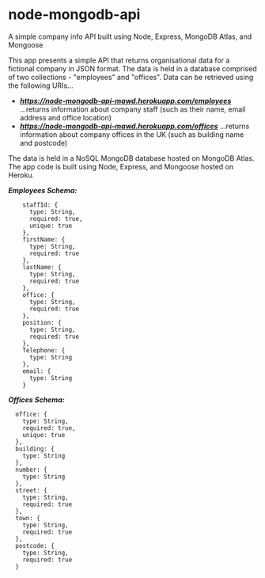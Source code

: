 # node-mongodb-api
A simple company info API built using Node, Express, MongoDB Atlas, and Mongoose 

This app presents a simple API that returns organisational data for a fictional company in JSON format. The data is held in a  database comprised of two collections - "employees" and "offices". Data can be retrieved using the following URIs...

- ***https://node-mongodb-api-mawd.herokuapp.com/employees*** ...returns information about company staff (such as their name, email address and office location)
- ***https://node-mongodb-api-mawd.herokuapp.com/offices*** ...returns information about company offices in the UK (such as building name and postcode)

The data is held in a NoSQL MongoDB database hosted on MongoDB Atlas. The app code is built using Node, Express, and Mongoose hosted on Heroku.



***Employees Schema:***
```
    staffId: {
      type: String,
      required: true,
      unique: true
    },
    firstName: {
      type: String,
      required: true
    },
    lastName: {
      type: String,
      required: true
    },
    office: {
      type: String,
      required: true
    },
    position: {
      type: String,
      required: true
    },
    Telephone: {
      type: String
    },
    email: {
      type: String
    }
 ```
  
  ***Offices Schema:***
  ```
    office: {
      type: String,
      required: true,
      unique: true
    },
    building: {
      type: String
    },
    number: {
      type: String
    },
    street: {
      type: String,
      required: true
    },
    town: {
      type: String,
      required: true
    },
    postcode: {
      type: String,
      required: true
    }
 ```
